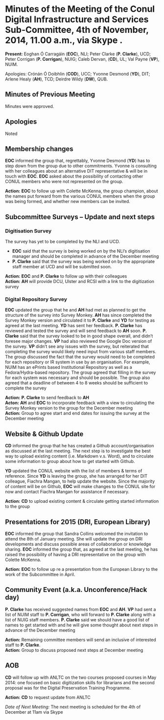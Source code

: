 # Minutes of the Meeting of the Conul Digital Infrastructure and Services Sub-Committee, 4th of November, 2014, 11.00 a.m., via Skype .

**Present:** Eoghan Ó Carragáin (**EOC**), NLI; Peter Clarke (**P. Clarke**), UCD; Peter Corrigan (**P. Corrigan**), NUIG; Caleb Dervan, (**CD**), UL; Val Payne (**VP**), NUIM.

Apologies: Crónán Ó Doibhlin (**COD**), UCC; Yvonne Desmond (**YD**), DIT;  Arlene Healy (**AH**), TCD; Deirdre Wildy (**DW**), QUB.

## Minutes of Previous Meeting

Minutes were approved.

## Apologies

Noted

## Membership changes

**EOC** informed the group that, regrettably, Yvonne Desmond (**YD**) has to step down from the group due to other commitments. Yvonne is consulting with her colleagues about an alternative DIT representative & will be in touch with **EOC**. **EOC** asked about the possibility of contacting other CONUL members who were not represented on the group.

**Action:** **EOC** to follow up with Colette McKenna, the group champion, about the names put forward from the various CONUL members when the group was being formed, and whether new members can be invited.

## Subcommittee Surveys – Update and next steps

### Digitisation Survey
The survey has yet to be completed by the NLI and UCD.

* **EOC** said that the survey is being worked on by the NLI’s digitisation manager and should be completed in advance of the December meeting
* **P. Clarke** said that the survey was being worked on by the appropriate staff member at UCD and will be submitted soon.

**Action:** **EOC** and **P. Clarke** to follow up with their colleagues  
**Action:** **AH** will provide DCU, Ulster and RCSI with a link to the digitization survey  

### Digital Repository Survey

**EOC** updated the group that he and **AH** had met as planned to get the structure of the survey into Survey Monkey. **AH** has since completed the Survey Monkey version and circulated it to **P. Clarke** and **YD** for testing as agreed at the last meeting. **YD** has sent her feedback. **P. Clarke** has reviewed and tested the survey and will send feedback to **AH** soon. **P. Clarke** said that the survey looked to be in good shape overall, and didn’t foresee major changes. **VP** had also reviewed the Google Doc version of the survey. **VP** didn’t see any issues with the survey, but reiterated that completing the survey would likely need input from various staff members. The group discussed the fact that the survey would need to be completed for each repository or IR system in use by an organisation. For example, NUIM has an ePrints based Institutional Repository as well as a Fedora/Hydra-based repository. The group agreed that filling in the survey for each system was necessary and should be possible. The group also agreed that a deadline of between 4 to 8 weeks should be sufficient to complete the survey

**Action:** **P. Clarke** to send feedback to **AH**  
**Acton:** **AH** and **EOC** to incorporate feedback with a view to circulating the Survey Monkey version to the group for the December meeting  
**Action:** Group to agree start and end dates for issuing the survey at the December meeting


## Website & Github Update

**CD** informed the group that he has created a Github account/organisation as discussed at the last meeting. The next step is to investigate the best way to upload existing content (i.e. Markdown v.s. Word), and to circulate some information to group about how to get started with Github.

**YD** updated the CONUL website with the list of members & terms of reference. Since **YD** is leaving the group, she has arranged for her DIT colleague, Fiachra Mangan, to help update  the website. Since the majority of content will be on Github, **EOC** will make changes to the CONUL site for now and contact Fiachra Mangan for assistance if necessary.

**Action:** **CD** to upload existing content & circulate getting started information to the group

## Presentations for 2015 (DRI, European Library)

**EOC** informed the group that Sandra Collins welcomed the invitation to attend the 8th of January meeting. She will update the group on DRI developments and discuss possible areas of collaboration or knowledge sharing. **EOC** informed the group that, as agreed at the last meeting,  he has raised the possibility of having a DRI representative on the group with Colette McKenna.

**Action:** **EOC** to follow up re a presentation from the European Library to the work of the Subcommittee in April.

## Community Event (a.k.a. Unconference/Hack day)
**P. Clarke** has received suggested names from **EOC** and **AH**. **VP** had sent a list of NUIM staff to **P. Corrigan**, who will forward to **P. Clarke** along with a list of NUIG staff members. **P. Clarke** said we should have a good list of names to get started with and he will give some thought about next steps in advance of the December meeting

**Action:** Remaining committee members will send an inclusive of interested staff to **P. Clarke**.  
**Action:** Group to discuss proposed next steps at December meeting

## AOB

**CD** will follow up with ANLTC on the two courses proposed courses in May 2014: one focused on basic digitization skills for librarians and the second proposal was for the Digital Preservation Training Programme.

**Action:** **CD** to request update from ANLTC

*Date of Next Meeting:* The next meeting is scheduled for the 4th of December at 11am via Skype
